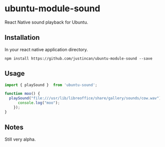 
# ubuntu-module-sound

React Native sound playback for Ubuntu.

## Installation

In your react native application directory.

```
npm install https://github.com/justincan/ubuntu-module-sound --save
```

## Usage

```js
import { playSound }  from 'ubuntu-sound';

function moo() {
  playSound("file:///usr/lib/libreoffice/share/gallery/sounds/cow.wav").then(() => {
      console.log("moo");
    });
}
```

## Notes

Still very alpha.

